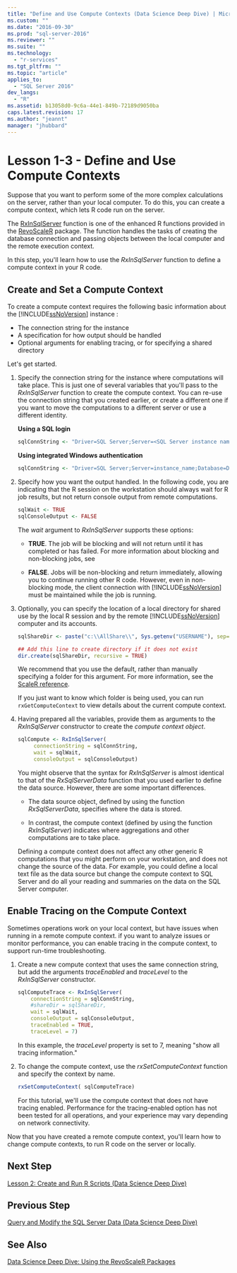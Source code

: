 ```yaml
---
title: "Define and Use Compute Contexts (Data Science Deep Dive) | Microsoft Docs"
ms.custom: ""
ms.date: "2016-09-30"
ms.prod: "sql-server-2016"
ms.reviewer: ""
ms.suite: ""
ms.technology: 
  - "r-services"
ms.tgt_pltfrm: ""
ms.topic: "article"
applies_to: 
  - "SQL Server 2016"
dev_langs: 
  - "R"
ms.assetid: b13058d0-9c6a-44e1-849b-72189d9050ba
caps.latest.revision: 17
ms.author: "jeannt"
manager: "jhubbard"
---
```

# Lesson 1-3 - Define and Use Compute Contexts
Suppose that you want to perform some of the more complex calculations on the server, rather than your local computer. To do this, you can create a compute context, which  lets R code run on the server.  
  
The [RxInSqlServer](https://msdn.microsoft.com/microsoft-r/scaler/rxinsqlserver) function is one of the enhanced R functions provided in the [RevoScaleR](https://msdn.microsoft.com/microsoft-r/scaler/scaler) package. The function handles the tasks of creating the database connection and passing objects between the local computer and the remote execution context.  
  
In this step, you'll learn how to use the *RxInSqlServer* function to define a compute context in your R code.  


  
## Create and Set a Compute Context  
To create a compute context requires the following basic information about the [!INCLUDE[ssNoVersion](../../../advanced-analytics/r-services/includes/ssnoversion-md.md)] instance :  
  
-   The connection string for the instance  
-   A specification for how output should be handled  
-   Optional arguments for enabling tracing, or for specifying a shared directory


 Let's get started.

1.  Specify the connection string for the instance where computations will take place.  This is just one of several variables that you'll pass to the *RxInSqlServer* function to create the compute context. You can re-use the connection string that you created earlier, or create a different one if you want to move the computations to a different server or use a different identity.

    **Using a SQL login**

      ```R
      sqlConnString <- "Driver=SQL Server;Server=<SQL Server instance name>; Database=<database name>;Uid=<SQL user name>;Pwd=<password>" 
      ```

    **Using integrated Windows authentication**

      ```R
      sqlConnString <- "Driver=SQL Server;Server=instance_name;Database=DeepDive;Trusted_Connection=True"" 
      ```
2.  Specify how you want the output handled. In the following code, you are indicating that the R session on the workstation should always wait for R job results, but not return console output from remote computations.  
  
    ```R  
    sqlWait <- TRUE   
    sqlConsoleOutput <- FALSE   
    ```  
  
    The *wait* argument to *RxInSqlServer* supports these options:  
  
    -   **TRUE**. The job will be blocking and will not return until it has completed or has failed.  For more information about blocking and non-blocking jobs, see 
  
    -   **FALSE**. Jobs will be non-blocking and return immediately, allowing you to continue running other R code. However, even in non-blocking mode, the client connection with [!INCLUDE[ssNoVersion](../../../advanced-analytics/r-services/includes/ssnoversion-md.md)] must be maintained while the job is running.  

3. Optionally, you can specify the location of a local directory for shared use by the local R session and by the remote  [!INCLUDE[ssNoVersion](../../../advanced-analytics/r-services/includes/ssnoversion-md.md)] computer and its accounts.
    
    ```R  
    sqlShareDir <- paste("c:\\AllShare\\", Sys.getenv("USERNAME"), sep="")   
    
    ## Add this line to create directory if it does not exist
    dir.create(sqlShareDir, recursive = TRUE) 
    ```  
    We recommend that you use the default, rather than manually specifying a folder for this argument. For more information, see the [ScaleR reference](https://msdn.microsoft.com/microsoft-r/scaler/rxinsqlserver).
    
    If you just want to know which folder is being used, you can run `rxGetComputeContext` to view details about the current compute context. 
  

4.  Having prepared all the variables, provide them as arguments to the *RxInSqlServer* constructor to create the *compute context object*.  
  
    ```R  
    sqlCompute <- RxInSqlServer(  
         connectionString = sqlConnString,             
         wait = sqlWait,   
         consoleOutput = sqlConsoleOutput)  
    ```  
  
    You might observe that the syntax for *RxInSqlServer* is almost identical to that of the *RxSqlServerData* function that you used earlier to define the data source. However, there are some important differences.  
  
    -   The data source object, defined by using the function *RxSqlServerData*, specifies where the data is stored.  
  
    -   In contrast, the compute context (defined by using the function *RxInSqlServer*) indicates where aggregations and other computations are to take place.  
  
    Defining a compute context does not affect any other generic R computations that you might perform on your workstation, and does not change the source of the data. For example, you could define a local text file as the data source but change the compute context to SQL Server and do all your reading and summaries on the data on the SQL Server computer. 
  
## Enable Tracing on the Compute Context
  
Sometimes operations work on your local context, but have issues when running in a remote compute context. if you want to analyze issues or monitor performance, you can enable tracing in the compute context, to support run-time troubleshooting.  
  
1. Create a new compute context that uses the same connection string, but add  the arguments *traceEnabled* and *traceLevel* to the *RxInSqlServer* constructor.  
  
    ```R  
    sqlComputeTrace <- RxInSqlServer(   
        connectionString = sqlConnString,        
        #shareDir = sqlShareDir,  
        wait = sqlWait,   
        consoleOutput = sqlConsoleOutput,       
        traceEnabled = TRUE,
        traceLevel = 7)  
    ```  
  
    In this example, the *traceLevel* property is set to 7, meaning "show all tracing information."  

2. To change the compute context, use the *rxSetComputeContext* function and specify the context by name.

    ```R  
    rxSetComputeContext( sqlComputeTrace)
    ```

    For this tutorial, we'll use the compute context that does not have tracing enabled. Performance for the tracing-enabled option has not been tested for all operations, and your experience may vary depending on network connectivity.  
  
Now that you have created a remote compute context, you'll learn how to change compute contexts, to run R code on the server or locally.  
  
## Next Step  
[Lesson 2: Create and Run R Scripts &#40;Data Science Deep Dive&#41;](../../../advanced-analytics/r-services/tutorials/lesson-2-create-and-run-r-scripts-data-science-deep-dive.md)  
  
## Previous Step  
[Query and Modify the SQL Server Data &#40;Data Science Deep Dive&#41;](../../../advanced-analytics/r-services/tutorials/lesson-1-2-query-and-modify-the-sql-server-data.md)  
  
## See Also  
[Data Science Deep Dive: Using the RevoScaleR Packages](../../../advanced-analytics/r-services/tutorials/data-science-deep-dive-using-the-revoscaler-packages.md)  
  
  
  
